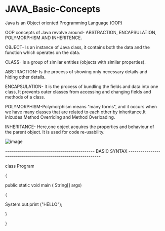 # JAVA_Basic-Concepts
Java is an Object oriented Programming Language (OOP) 

OOP concepts of Java revolve around- ABSTRACTION, ENCAPSULATION, POLYMORPHISM AND INHERITENCE. 

OBJECT- Is an instance of Java class, it contains both the data and the function which operates on the data.

CLASS- Is a group of similar entities (objects with similar properties). 

ABSTRACTION- Is the process of showing only necessary details and hiding other details.

ENCAPSULATION- It is the process of bundling the fields and data into one class, It prevents outer classes from accessing and changing fields and methods of a class.

POLYMORPHISM-Polymorphism means "many forms", and it occurs when we have many classes that are related to each other by inheritance.It inlcudes Method Overriding and Method Overloading. 

INHERITANCE- Here,one object acquires the properties and behaviour of the parent object. It is used for code re-usability.

![image](https://user-images.githubusercontent.com/72863776/178583179-f6ee13fa-905d-422d-a0f4-b384ed024691.png)



---------------------------------------------     BASIC SYNTAX     ----------------------------------------------------------------

class Program

{

  
   public static void main ( String[] args)
        
   {
          
   System.out.print ("HELLO");
         
   }
         
}
